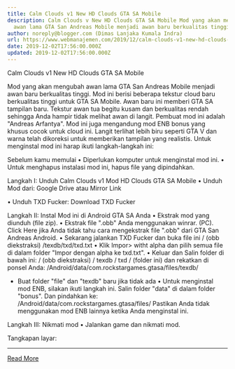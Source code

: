 ```yaml
---
title: Calm Clouds v1 New HD Clouds GTA SA Mobile
description: Calm Clouds v New HD Clouds GTA SA Mobile Mod yang akan mengubah
  awan lama GTA San Andreas Mobile menjadi awan baru berkualitas tinggi.
author: noreply@blogger.com (Dimas Lanjaka Kumala Indra)
url: https://www.webmanajemen.com/2019/12/calm-clouds-v1-new-hd-clouds-gta-sa.html
date: 2019-12-02T17:56:00.000Z
updated: 2019-12-02T17:56:00.000Z
---
```


Calm Clouds v1 New HD Clouds GTA SA Mobile 




  Mod yang akan mengubah awan lama GTA San Andreas Mobile menjadi awan baru berkualitas tinggi.  Mod ini berisi beberapa tekstur cloud baru berkualitas tinggi untuk GTA SA Mobile.  Awan baru ini memberi GTA SA tampilan baru.  Tekstur awan tua begitu kusam dan berkualitas rendah sehingga Anda hampir tidak melihat awan di langit.  Pembuat mod ini adalah "Andreas Arfantya".  Mod ini juga mengandung mod ENB bonus yang khusus cocok untuk cloud ini.  Langit terlihat lebih biru seperti GTA V dan warna telah dikoreksi untuk memberikan tampilan yang realistis. 
  Untuk menginstal mod ini harap ikuti langkah-langkah ini: 

  Sebelum kamu memulai 
  • Diperlukan komputer untuk menginstal mod ini. 
  • Untuk menghapus instalasi mod ini, hapus file yang dipindahkan. 
 
 
  Langkah I: Unduh Calm Clouds v1 Mod HD Clouds GTA SA Mobile 
  • Unduh Mod dari: 
 Google Drive 
  atau 
 Mirror Link 
 
  • Unduh TXD Fucker: 
 Download TXD Fucker 
 
 
  Langkah II: Instal Mod ini di Android GTA SA Anda 
  • Ekstrak mod yang diunduh (file zip). 
  • Ekstrak file ".obb" Anda menggunakan winrar.  (PC).  Click Here jika Anda tidak tahu cara mengekstrak file ".obb" dari GTA San Andreas Android. 
  • Sekarang jalankan TXD Fucker dan buka file ini 
  / (obb diekstraksi) /texdb/txd/txd.txt 
  • Klik Impor> witht alpha dan pilih semua file di dalam folder "Impor dengan alpha ke txd.txt". 
  • Keluar dan Salin folder di bawah ini: 
  / (obb diekstraksi) / texdb / txd / (folder ini) 
  dan rekatkan di ponsel Anda: 
  /Android/data/com.rockstargames.gtasa/files/texdb/ <here> 
  * Buat folder "file" dan "texdb" baru jika tidak ada 
  • Untuk menginstal mod ENB, silakan ikuti langkah ini.  Salin folder "data" di dalam folder "bonus".  Dan pindahkan ke: /Android/data/com.rockstargames.gtasa/files/ <here> 
  Pastikan Anda tidak menggunakan mod ENB lainnya ketika Anda menginstal ini. 
 
 

  Langkah III: Nikmati mod 
  • Jalankan game dan nikmati mod. 
 
 
  Tangkapan layar:<hr/> <a href="https://www.webmanajemen.com/2019/12/calm-clouds-v1-new-hd-clouds-gta-sa.html" rel="follow" class="button" id="read-more">Read More</a>